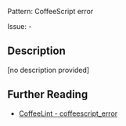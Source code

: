 Pattern: CoffeeScript error

Issue: -

## Description

\[no description provided\]

## Further Reading

* [CoffeeLint - coffeescript_error](https://coffeelint.github.io/#options)